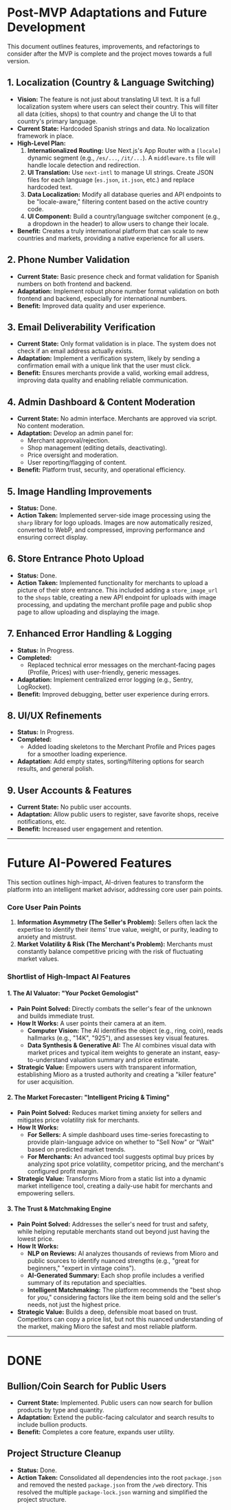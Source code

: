 # Post-MVP Adaptations and Future Development

This document outlines features, improvements, and refactorings to consider after the MVP is complete and the project moves towards a full version.

## 1. Localization (Country & Language Switching)
- **Vision:** The feature is not just about translating UI text. It is a full localization system where users can select their country. This will filter all data (cities, shops) to that country and change the UI to that country's primary language.
- **Current State:** Hardcoded Spanish strings and data. No localization framework in place.
- **High-Level Plan:**
    1.  **Internationalized Routing:** Use Next.js's App Router with a `[locale]` dynamic segment (e.g., `/es/...`, `/it/...`). A `middleware.ts` file will handle locale detection and redirection.
    2.  **UI Translation:** Use `next-intl` to manage UI strings. Create JSON files for each language (`es.json`, `it.json`, etc.) and replace hardcoded text.
    3.  **Data Localization:** Modify all database queries and API endpoints to be "locale-aware," filtering content based on the active country code.
    4.  **UI Component:** Build a country/language switcher component (e.g., a dropdown in the header) to allow users to change their locale.
- **Benefit:** Creates a truly international platform that can scale to new countries and markets, providing a native experience for all users.

## 2. Phone Number Validation
- **Current State:** Basic presence check and format validation for Spanish numbers on both frontend and backend.
- **Adaptation:** Implement robust phone number format validation on both frontend and backend, especially for international numbers.
- **Benefit:** Improved data quality and user experience.

## 3. Email Deliverability Verification
- **Current State:** Only format validation is in place. The system does not check if an email address actually exists.
- **Adaptation:** Implement a verification system, likely by sending a confirmation email with a unique link that the user must click.
- **Benefit:** Ensures merchants provide a valid, working email address, improving data quality and enabling reliable communication.

## 4. Admin Dashboard & Content Moderation
- **Current State:** No admin interface. Merchants are approved via script. No content moderation.
- **Adaptation:** Develop an admin panel for:
    - Merchant approval/rejection.
    - Shop management (editing details, deactivating).
    - Price oversight and moderation.
    - User reporting/flagging of content.
- **Benefit:** Platform trust, security, and operational efficiency.

## 5. Image Handling Improvements
- **Status:** Done.
- **Action Taken:** Implemented server-side image processing using the `sharp` library for logo uploads. Images are now automatically resized, converted to WebP, and compressed, improving performance and ensuring correct display.

## 6. Store Entrance Photo Upload
- **Status:** Done.
- **Action Taken:** Implemented functionality for merchants to upload a picture of their store entrance. This included adding a `store_image_url` to the `shops` table, creating a new API endpoint for uploads with image processing, and updating the merchant profile page and public shop page to allow uploading and displaying the image.

## 7. Enhanced Error Handling & Logging
- **Status:** In Progress.
- **Completed:**
    - Replaced technical error messages on the merchant-facing pages (Profile, Prices) with user-friendly, generic messages.
- **Adaptation:** Implement centralized error logging (e.g., Sentry, LogRocket).
- **Benefit:** Improved debugging, better user experience during errors.

## 8. UI/UX Refinements
- **Status:** In Progress.
- **Completed:**
    - Added loading skeletons to the Merchant Profile and Prices pages for a smoother loading experience.
- **Adaptation:** Add empty states, sorting/filtering options for search results, and general polish.

## 9. User Accounts & Features
- **Current State:** No public user accounts.
- **Adaptation:** Allow public users to register, save favorite shops, receive notifications, etc.
- **Benefit:** Increased user engagement and retention.

---
# Future AI-Powered Features

This section outlines high-impact, AI-driven features to transform the platform into an intelligent market advisor, addressing core user pain points.

### Core User Pain Points
1.  **Information Asymmetry (The Seller's Problem):** Sellers often lack the expertise to identify their items' true value, weight, or purity, leading to anxiety and mistrust.
2.  **Market Volatility & Risk (The Merchant's Problem):** Merchants must constantly balance competitive pricing with the risk of fluctuating market values.

### Shortlist of High-Impact AI Features

#### 1. The AI Valuator: "Your Pocket Gemologist"
- **Pain Point Solved:** Directly combats the seller's fear of the unknown and builds immediate trust.
- **How It Works:** A user points their camera at an item.
    - **Computer Vision:** The AI identifies the object (e.g., ring, coin), reads hallmarks (e.g., "14K", "925"), and assesses key visual features.
    - **Data Synthesis & Generative AI:** The AI combines visual data with market prices and typical item weights to generate an instant, easy-to-understand valuation summary and price estimate.
- **Strategic Value:** Empowers users with transparent information, establishing Mioro as a trusted authority and creating a "killer feature" for user acquisition.

#### 2. The Market Forecaster: "Intelligent Pricing & Timing"
- **Pain Point Solved:** Reduces market timing anxiety for sellers and mitigates price volatility risk for merchants.
- **How It Works:**
    - **For Sellers:** A simple dashboard uses time-series forecasting to provide plain-language advice on whether to "Sell Now" or "Wait" based on predicted market trends.
    - **For Merchants:** An advanced tool suggests optimal buy prices by analyzing spot price volatility, competitor pricing, and the merchant's configured profit margin.
- **Strategic Value:** Transforms Mioro from a static list into a dynamic market intelligence tool, creating a daily-use habit for merchants and empowering sellers.

#### 3. The Trust & Matchmaking Engine
- **Pain Point Solved:** Addresses the seller's need for trust and safety, while helping reputable merchants stand out beyond just having the lowest price.
- **How It Works:**
    - **NLP on Reviews:** AI analyzes thousands of reviews from Mioro and public sources to identify nuanced strengths (e.g., "great for beginners," "expert in vintage coins").
    - **AI-Generated Summary:** Each shop profile includes a verified summary of its reputation and specialties.
    - **Intelligent Matchmaking:** The platform recommends the "best shop for *you*," considering factors like the item being sold and the seller's needs, not just the highest price.
- **Strategic Value:** Builds a deep, defensible moat based on trust. Competitors can copy a price list, but not this nuanced understanding of the market, making Mioro the safest and most reliable platform.

---

# DONE

## Bullion/Coin Search for Public Users
- **Current State:** Implemented. Public users can now search for bullion products by type and quantity.
- **Adaptation:** Extend the public-facing calculator and search results to include bullion products.
- **Benefit:** Completes a core feature, expands user utility.

## Project Structure Cleanup
- **Status:** Done.
- **Action Taken:** Consolidated all dependencies into the root `package.json` and removed the nested `package.json` from the `/web` directory. This resolved the multiple `package-lock.json` warning and simplified the project structure.
